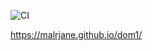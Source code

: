 ![CI](https://github.com/malrjane/dom1/actions/workflows/web.yml/badge.svg)

https://malrjane.github.io/dom1/
